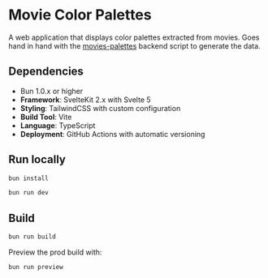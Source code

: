 # Movie Color Palettes

A web application that displays color palettes extracted from movies. 
Goes hand in hand with the [movies-palettes](https://github.com/adriencarpentier/movies-palettes-backend) backend script to generate the data.

## Dependencies

- Bun 1.0.x or higher
- **Framework**: SvelteKit 2.x with Svelte 5
- **Styling**: TailwindCSS with custom configuration
- **Build Tool**: Vite
- **Language**: TypeScript
- **Deployment**: GitHub Actions with automatic versioning

## Run locally

```bash
bun install
```

```bash
bun run dev
```

## Build

```bash
bun run build
```

Preview the prod build with:

```bash
bun run preview
```
